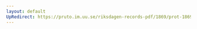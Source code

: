 ```yaml
---
layout: default
UpRedirect: https://pruto.im.uu.se/riksdagen-records-pdf/1869/prot-1869--fk--420/prot-1869--fk--420_037.pdf
---
```

